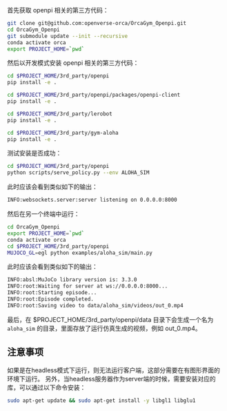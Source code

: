首先获取 openpi 相关的第三方代码：

```bash
git clone git@github.com:openverse-orca/OrcaGym_Openpi.git
cd OrcaGym_Openpi
git submodule update --init --recursive
conda activate orca
export PROJECT_HOME=`pwd`
```

然后以开发模式安装 openpi 相关的第三方代码：


```bash
cd $PROJECT_HOME/3rd_party/openpi
pip install -e .

cd $PROJECT_HOME/3rd_party/openpi/packages/openpi-client
pip install -e .

cd $PROJECT_HOME/3rd_party/lerobot
pip install -e .

cd $PROJECT_HOME/3rd_party/gym-aloha
pip install -e .
```

测试安装是否成功：

```bash
cd $PROJECT_HOME/3rd_party/openpi
python scripts/serve_policy.py --env ALOHA_SIM
```

此时应该会看到类似如下的输出：

```bash
INFO:websockets.server:server listening on 0.0.0.0:8000
```

然后在另一个终端中运行：

```bash
cd OrcaGym_Openpi
export PROJECT_HOME=`pwd`
conda activate orca
cd $PROJECT_HOME/3rd_party/openpi
MUJOCO_GL=egl python examples/aloha_sim/main.py
``` 

此时应该会看到类似如下的输出：

```bash
INFO:absl:MuJoCo library version is: 3.3.0
INFO:root:Waiting for server at ws://0.0.0.0:8000...
INFO:root:Starting episode...
INFO:root:Episode completed.
INFO:root:Saving video to data/aloha_sim/videos/out_0.mp4
``` 

最后，在 $PROJECT_HOME/3rd_party/openpi/data 目录下会生成一个名为 `aloha_sim` 的目录，里面存放了运行仿真生成的视频，例如 out_0.mp4。

## 注意事项
如果是在headless模式下运行，则无法运行客户端，这部分需要在有图形界面的环境下运行。
另外，当headless服务器作为server端的时候，需要安装对应的库，可以通过以下命令安装：

```bash
sudo apt-get update && sudo apt-get install -y libgl1 libglu1
```